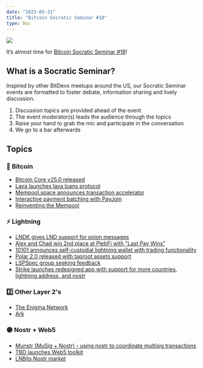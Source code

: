```yaml
---
date: "2023-05-31"
title: "Bitcoin Socratic Seminar #18"
type: Doc
---
```


![](https://atlantabitdevs.org/content/uploads/2023/05/ATLBitDevs_2023-05-31_socratic-1568x882.jpg)

It’s almost time for <a href="https://www.meetup.com/atlantabitdevs/events/293790513/">Bitcoin Socratic Seminar #18</a>!

## What is a Socratic Seminar?

Inspired by other BitDevs meetups around the US, our Socratic Seminar events
are formatted to foster debate, information sharing and lively discussion.

  1. Discussion topics are provided ahead of the event
  2. The event moderator(s) leads the audience through the topics
  3. Raise your hand to grab the mic and participate in the conversation
  4. We go to a bar afterwards

## Topics

### 🧡 Bitcoin

  * <a href="https://github.com/bitcoin/bitcoin/releases/tag/v25.0">Bitcoin Core v25.0 released</a>
  * <a href="https://twitter.com/lava_xyz/status/1659216025299058689">Lava launches lava loans protocol</a>
  * <a href="https://www.youtube.com/watch?t=496&v=ebLpn_d133Y">Mempool.space announces transaction accelerator</a>
  * <a href="https://lists.linuxfoundation.org/pipermail/bitcoin-dev/2023-May/021653.html">Interactive payment batching with PayJoin</a>
  * <a href="https://github.com/bitcoin/bitcoin/issues/27677">Reinventing the Mempool</a>

### ⚡️ Lightning

  * <a href="https://github.com/lndk-org/lndk">LNDK gives LND support for onion messages</a>
  * <a href="https://www.lastpaywins.com/">Alex and Chad win 2nd place at PlebFi with "Last Pay Wins"</a>
  * <a href="https://twitter.com/get10101/status/1659899054866722816">10101 announces self-custodial lightning wallet with trading functionality</a>
  * <a href="https://twitter.com/lightningpolar/status/1661424595956531207">Polar 2.0 released with taproot assets support</a>
  * <a href="https://lists.linuxfoundation.org/pipermail/lightning-dev/2023-May/003926.html">LSPSpec group seeking feedback</a>
  * <a href="https://www.youtube.com/watch?v=GbbRSsp4ocs">Strike launches redesigned app with support for more countries, lightning address, and nostr</a>

### 2️⃣ Other Layer 2's

  * <a href="https://app.sigle.io/polydeuces.id.stx/bo-iHio5_4iTlvWwXwZ9l">The Enigma Network</a>
  * <a href="https://www.arkpill.me/">Ark</a>

### 🟣 Nostr + Web5

  * <a href="https://snort.social/e/nevent1qqs0zgk6qgg47adm9g4eyy3p8fakeyunk2lq7lrz5zr5daddgzj8uxqm0yfj6">Munstr (MuSig + Nostr) - using nostr to coordinate multisig transactions</a>
  * <a href="https://www.coindesk.com/tech/2023/05/19/jack-dorsey-backed-tbd-launches-new-web5-toolkit-to-decentralize-the-internet/">TBD launches Web5 toolkit</a>
  * <a href="https://darthcoin.substack.com/p/lnbits-nostr-market">LNBits Nostr market</a>